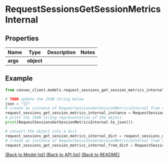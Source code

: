 # RequestSessionsGetSessionMetricsInternal


## Properties

Name | Type | Description | Notes
------------ | ------------- | ------------- | -------------
**args** | **object** |  | 

## Example

```python
from convex_client.models.request_sessions_get_session_metrics_internal import RequestSessionsGetSessionMetricsInternal

# TODO update the JSON string below
json = "{}"
# create an instance of RequestSessionsGetSessionMetricsInternal from a JSON string
request_sessions_get_session_metrics_internal_instance = RequestSessionsGetSessionMetricsInternal.from_json(json)
# print the JSON string representation of the object
print(RequestSessionsGetSessionMetricsInternal.to_json())

# convert the object into a dict
request_sessions_get_session_metrics_internal_dict = request_sessions_get_session_metrics_internal_instance.to_dict()
# create an instance of RequestSessionsGetSessionMetricsInternal from a dict
request_sessions_get_session_metrics_internal_from_dict = RequestSessionsGetSessionMetricsInternal.from_dict(request_sessions_get_session_metrics_internal_dict)
```
[[Back to Model list]](../README.md#documentation-for-models) [[Back to API list]](../README.md#documentation-for-api-endpoints) [[Back to README]](../README.md)


